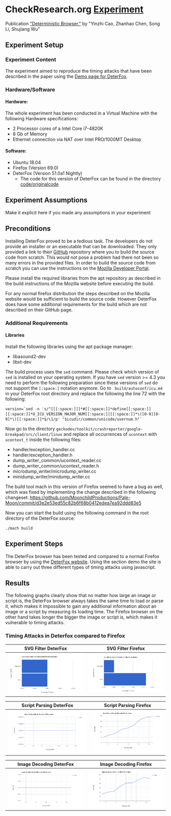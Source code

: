# CheckResearch.org [Experiment](https://checkresearch.org/Experiment/View/35d569a8-6353-44d7-80af-6ac08290df0b)

 Publication ["Deterministic Browser."](https://dblp.uni-trier.de/rec/html/conf/ccs/CaoCLW17) by "Yinzhi Cao, Zhanhao Chen, Song Li, Shujiang Wu"


## Experiment Setup

### Experiment Content

The experiment aimed to reproduce the timing attacks that have been described in the paper using the [Demo page for DeterFox](http://deterfox.com/#demo).

### Hardware/Software

#### Hardware:
The whole experiment has been conducted in a Virtual Machine with the following Hardware specifications:
* 2 Processor cores of a Intel Core i7-4820K
* 8 Gb of Memory
* Ethernet connection via NAT over Intel PRO/1000MT Desktop

#### Software:
* Ubuntu 18.04
* Firefox (Version 69.0)
* DeterFox (Version 51.0a1 Nightly)
    * The code for this version of DeterFox can be found in the directory [code/originalcode](./code/originalcode)

## Experiment Assumptions

Make it explicit here if you made any assumptions in your experiment

## Preconditions
Installing DeterFox proved to be a tedious task. The developers do not provide an installer or an executable that can be downloaded. They only provided a link to their [GitHub](https://github.com/nkdxczh/gecko-dev/tree/deterfox) repository where you to build the source code from scratch. This would not pose a problem had there not been so many errors in the provided files. In order to build the source code from scratch you can use the instructions on the [Mozilla Developer Portal](https://developer.mozilla.org/en-US/docs/Mozilla/Developer_guide/Build_Instructions/Simple_Firefox_build/Linux_and_MacOS_build_preparation). 

Please install the required libraries from the apt repository as described in the build instructions of the Mozilla website before executing the build.

For any normal firefox distribution the steps described on the Mozilla website would be sufficient to build the source code. However DeterFox does have some additional requirements for the build which are not described on their GitHub page.
### Additional Requirements
#### Libraries
Install the following libraries using the apt package manager:
* libasound2-dev
* libxt-dev

The build process uses the `sed` command. Please check which version of `sed` is installed on your operating system. If you have `sed` version >= 4.3 you need to perform the following preparation since these versions of `sed` do not support the `[:space:]` notation anymore. Go to ```
build/autoconf/icu.m4``` in your DeterFox root directory and replace the following the line 72 with the following:
```
version=`sed -n 's/^[[[:space:]]]*#[[:space:]]*define[[:space:]][[:space:]]*U_ICU_VERSION_MAJOR_NUM[[:space:]][[:space:]]*\([0-9][0-9]*\)[[:space:]]*$/\1/p' "$icudir/common/unicode/uvernum.h"`
```

Now go to the directory `geckodev/toolkit/crashreporter/google-breakpad/src/client/linux` and replace all occurrences of `ucontext` with `ucontext_t` inside the following files:
* handler/exception\_handler.cc
* handler/exception\_handler.h
* dump\_writer\_common/ucontext\_reader.cc
* dump\_writer\_common/ucontext\_reader.h
* microdump\_writer/microdump\_writer.cc
* minidump\_writer/minidump\_writer.cc


The build tool mach in this version of Firefox seemed to have a bug as well, which was fixed by implementing the change described in the following changeset: https://github.com/MoonchildProductions/Pale-Moon/commit/d3e2e53ed55c82b6f68b0412edea7ea92ddd83e5

Now you can start the build using the following command in the root directory of the DeterFox source:
    
    ./mach build

## Experiment Steps

The DeterFox browser has been tested and compared to a normal Firefox browser by using the [DeterFox website](http://deterfox.com/). Using the section demo the site is able to carry out three different types of timing attacks using javascript.

## Results
The following graphs clearly show that no matter how large an image or script is, the DeterFox browser always takes the same time to load or parse it, which makes it impossible to gain any additional information about an image or a script by measuring its loading time. The Firefox browser on the other hand takes longer the bigger the image or script is, which makes it vulnerable to timing attacks.

### Timing Attacks in Deterfox compared to Firefox
|SVG Filter DeterFox|SVG Filter Firefox|
|-------------------|------------------|
|![SVG Filter Deterfox](./graphics/deterfox_svg.png)|![SVG Filter Firefox](./graphics/firefox_svg.png)|

|Script Parsing DeterFox|Script Parsing Firefox|
|-----------------------|----------------------|
|![Script Parsing Deterfox](./graphics/deterfox_script_parsing.png)|![Script Parsing Firefox](./graphics/firefox_script_parsing.png)|

|Image Decoding DeterFox|Image Decoding Firefox|
|-----------------------|----------------------|
|![Image Decoding Deterfox](graphics/deterfox_image_decoding.png)|![Image Decoding Firefox](graphics/firefox_image_decoding.png)|

